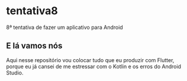 # tentativa8

8ª tentativa de fazer um aplicativo para Android

## E lá vamos nós

Aqui nesse repositório vou colocar tudo que eu produzir com Flutter, porque eu já cansei de me estressar com o Kotlin e os erros do Android Studio.